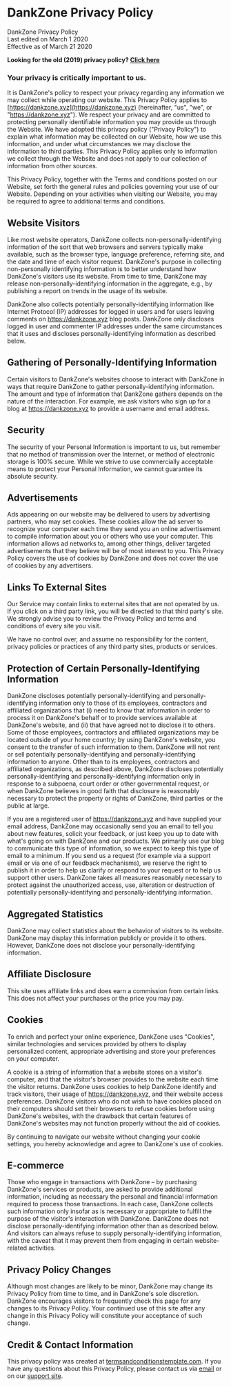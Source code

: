 <link rel="stylesheet" href="https://unpkg.com/spectre.css/dist/spectre.min.css">
<title>Privacy Policy - DankZone</title>
<link rel="icon" href="img/core-img/favicon.ico">

# DankZone Privacy Policy

DankZone Privacy Policy  
Last edited on March 1 2020  
Effective as of March 21 2020

**Looking for the old (2019) privacy policy? [Click here](/privacy-2019)**

### Your privacy is critically important to us.

It is DankZone's policy to respect your privacy regarding any information we may
collect while operating our website. This Privacy Policy applies to
[https://dankzone.xyz](https://dankzone.xyz) (hereinafter, "us", "we", or
"https://dankzone.xyz"). We respect your privacy and are committed to protecting
personally identifiable information you may provide us through the Website. We
have adopted this privacy policy ("Privacy Policy") to explain what information
may be collected on our Website, how we use this information, and under what
circumstances we may disclose the information to third parties. This Privacy
Policy applies only to information we collect through the Website and does not
apply to our collection of information from other sources.

This Privacy Policy, together with the Terms and conditions posted on our
Website, set forth the general rules and policies governing your use of our
Website. Depending on your activities when visiting our Website, you may be
required to agree to additional terms and conditions.

## Website Visitors

Like most website operators, DankZone collects non-personally-identifying
information of the sort that web browsers and servers typically make available,
such as the browser type, language preference, referring site, and the date and
time of each visitor request. DankZone's purpose in collecting non-personally
identifying information is to better understand how DankZone's visitors use its
website. From time to time, DankZone may release non-personally-identifying
information in the aggregate, e.g., by publishing a report on trends in the
usage of its website.

DankZone also collects potentially personally-identifying information like
Internet Protocol (IP) addresses for logged in users and for users leaving
comments on https://dankzone.xyz blog posts. DankZone only discloses logged in
user and commenter IP addresses under the same circumstances that it uses and
discloses personally-identifying information as described below.

## Gathering of Personally-Identifying Information

Certain visitors to DankZone's websites choose to interact with DankZone in ways
that require DankZone to gather personally-identifying information. The amount
and type of information that DankZone gathers depends on the nature of the
interaction. For example, we ask visitors who sign up for a blog at
https://dankzone.xyz to provide a username and email address.

## Security

The security of your Personal Information is important to us, but remember that
no method of transmission over the Internet, or method of electronic storage is
100% secure. While we strive to use commercially acceptable means to protect
your Personal Information, we cannot guarantee its absolute security.

## Advertisements

Ads appearing on our website may be delivered to users by advertising partners,
who may set cookies. These cookies allow the ad server to recognize your
computer each time they send you an online advertisement to compile information
about you or others who use your computer. This information allows ad networks
to, among other things, deliver targeted advertisements that they believe will
be of most interest to you. This Privacy Policy covers the use of cookies by
DankZone and does not cover the use of cookies by any advertisers.

## Links To External Sites

Our Service may contain links to external sites that are not operated by us. If
you click on a third party link, you will be directed to that third party's
site. We strongly advise you to review the Privacy Policy and terms and
conditions of every site you visit.

We have no control over, and assume no responsibility for the content, privacy
policies or practices of any third party sites, products or services.

## Protection of Certain Personally-Identifying Information

DankZone discloses potentially personally-identifying and personally-identifying
information only to those of its employees, contractors and affiliated
organizations that (i) need to know that information in order to process it on
DankZone's behalf or to provide services available at DankZone's website, and
(ii) that have agreed not to disclose it to others. Some of those employees,
contractors and affiliated organizations may be located outside of your home
country; by using DankZone's website, you consent to the transfer of such
information to them. DankZone will not rent or sell potentially
personally-identifying and personally-identifying information to anyone. Other
than to its employees, contractors and affiliated organizations, as described
above, DankZone discloses potentially personally-identifying and
personally-identifying information only in response to a subpoena, court order
or other governmental request, or when DankZone believes in good faith that
disclosure is reasonably necessary to protect the property or rights of
DankZone, third parties or the public at large.

If you are a registered user of https://dankzone.xyz and have supplied your
email address, DankZone may occasionally send you an email to tell you about new
features, solicit your feedback, or just keep you up to date with what's going
on with DankZone and our products. We primarily use our blog to communicate this
type of information, so we expect to keep this type of email to a minimum. If
you send us a request (for example via a support email or via one of our
feedback mechanisms), we reserve the right to publish it in order to help us
clarify or respond to your request or to help us support other users. DankZone
takes all measures reasonably necessary to protect against the unauthorized
access, use, alteration or destruction of potentially personally-identifying and
personally-identifying information.

## Aggregated Statistics

DankZone may collect statistics about the behavior of visitors to its website.
DankZone may display this information publicly or provide it to others. However,
DankZone does not disclose your personally-identifying information.

## Affiliate Disclosure

This site uses affiliate links and does earn a commission from certain links.
This does not affect your purchases or the price you may pay.

## Cookies

To enrich and perfect your online experience, DankZone uses "Cookies", similar
technologies and services provided by others to display personalized content,
appropriate advertising and store your preferences on your computer.

A cookie is a string of information that a website stores on a visitor's
computer, and that the visitor's browser provides to the website each time the
visitor returns. DankZone uses cookies to help DankZone identify and track
visitors, their usage of https://dankzone.xyz, and their website access
preferences. DankZone visitors who do not wish to have cookies placed on their
computers should set their browsers to refuse cookies before using DankZone's
websites, with the drawback that certain features of DankZone's websites may not
function properly without the aid of cookies.

By continuing to navigate our website without changing your cookie settings, you
hereby acknowledge and agree to DankZone's use of cookies.

## E-commerce

Those who engage in transactions with DankZone – by purchasing DankZone's
services or products, are asked to provide additional information, including as
necessary the personal and financial information required to process those
transactions. In each case, DankZone collects such information only insofar as
is necessary or appropriate to fulfill the purpose of the visitor's interaction
with DankZone. DankZone does not disclose personally-identifying information
other than as described below. And visitors can always refuse to supply
personally-identifying information, with the caveat that it may prevent them
from engaging in certain website-related activities.

## Privacy Policy Changes

Although most changes are likely to be minor, DankZone may change its Privacy
Policy from time to time, and in DankZone's sole discretion. DankZone encourages
visitors to frequently check this page for any changes to its Privacy Policy.
Your continued use of this site after any change in this Privacy Policy will
constitute your acceptance of such change.

## Credit & Contact Information

This privacy policy was created at
[termsandconditionstemplate.com](https://termsandconditionstemplate.com). If you
have any questions about this Privacy Policy, please contact us via
[email](mailto:support@dankzone.xyz) or on our
[support site](https://dankzone.xyz/support).

